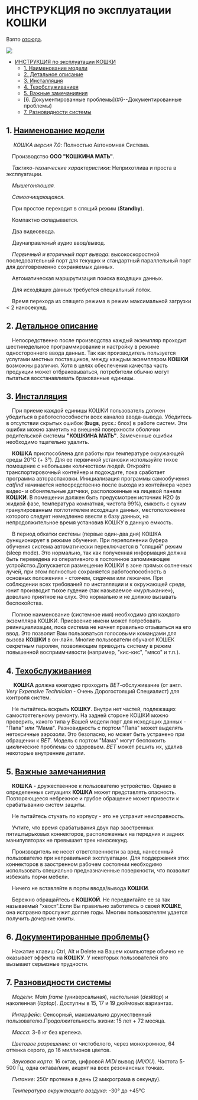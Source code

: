 # ИНСТРУКЦИЯ по эксплуатации КОШКИ

<!-- Шуточная инструкция по эксплуатации кошки -->

Взято [отсюда](https://dzen.ru/a/Yrc1p7aysDsPDQM6?ysclid=m1j1qly3m315444419).

![](https://avatars.mds.yandex.net/i?id=3583d00a0f560f29e1af2deb6f17e343a84bef6c-5395231-images-thumbs&n=13)

- [ИНСТРУКЦИЯ по эксплуатации КОШКИ](#инструкция-по-эксплуатации-кошки)
  - [1. Наименование модели](#1-наименование-модели)
  - [2. Детальное описание](#2-детальное-описание)
  - [3. Инсталляция](#3-инсталляция)
  - [4.  Техобслуживаниея](#4--техобслуживаниея)
  - [5.  Важные замечанияния](#5--важные-замечанияния)
  - [6.  Документированные проблемы](#6--Документированные проблемы)
  - [7. Разновидности системы](#7-разновидности-системы)

## 1. [Наименование модели](#)

&nbsp;&nbsp;&nbsp;&nbsp; *КОШКА версия 7.0*: Полностью Автономная Система.

&nbsp;&nbsp;&nbsp;&nbsp;Производство **ООО "КОШКИНА МАТЬ"**.

&nbsp;&nbsp;&nbsp;&nbsp;*Тактико-технические характеристики*: Неприхотлива и проста в эксплуатации.

&nbsp;&nbsp;&nbsp;&nbsp;*Мышегоняющая.*

&nbsp;&nbsp;&nbsp;&nbsp;*Самоочищающаяся.*

&nbsp;&nbsp;&nbsp;&nbsp;При простое переходит в спящий режим (**Standby**).

&nbsp;&nbsp;&nbsp;&nbsp;Компактно складывается.

&nbsp;&nbsp;&nbsp;&nbsp;Два видеоввода.

&nbsp;&nbsp;&nbsp;&nbsp;Двунаправленый аудио ввод/вывод.

&nbsp;&nbsp;&nbsp;&nbsp;*Первичный и вторичный порт вывода*: высокоскоростной последовательный порт для текущих и стандартный параллельный порт для долговременно сохраняемых данных.

&nbsp;&nbsp;&nbsp;&nbsp;Автоматическая маршрутизация поиска входящих данных.

&nbsp;&nbsp;&nbsp;&nbsp;Для исходящих данных требуется специальный лоток.

&nbsp;&nbsp;&nbsp;&nbsp;Время перехода из спящего режима в режим максимальной загрузки < 2 наносекунд.

## 2. [Детальное описание](#)

&nbsp;&nbsp;&nbsp;&nbsp;Непосредственно после производства каждый экземпляр проходит шестинедельное программирование и настройку в режиме одностороннего ввода данных. Так как производитель пользуется услугами местных поставщиков, между каждым экземпляром **КОШКИ** возможны различия. Хотя в целях обеспечения качества часть продукции может отбраковываться, потребители обычно могут пытаться восстанавливать бракованные единицы.

## 3. [Инсталляция](#)

&nbsp;&nbsp;&nbsp;&nbsp;При приеме каждой единицы КОШКИ пользователь должен убедиться в работоспособности всех каналов ввода-вывода. Убедитесь в отсутствии скрытых ошибок (**bugs**, руск.: блох) в работе систем. Эти ошибки можно заметить на внешней поверхности оболочки родительской системы **"КОШКИНА МАТЬ"**. Замеченные ошибки необходимо тщательно удалить.

&nbsp;&nbsp;&nbsp;&nbsp;**КОШКА** приспособлена для работы при температуре окружающей среды 20°C (+ 3°). Для ее первичной установки используйте тихое помещение с небольшим количеством людей. Откройте транспортировочный контейнер и подождите, пока сработает программа автораспаковки. Инициализация программы самообучения *catfind* начинается непосредственно после выхода из контейнера через видео- и обонятельные датчики, расположенные на лицевой панели **КОШКИ**. В помещении должен быть предусмотрен источник H2O (в жидкой фазе, температура комнатная, чистота 99%), емкость с сухим гранулированным поглотителем исходящих данных, местоположение которого следует немедленно ввести в базу данных, на непродолжительное время установив КОШКУ в данную емкость.

&nbsp;&nbsp;&nbsp;&nbsp;В период обкатки системы (первые один-два дня) КОШКА функционирует в режиме обучения. При переполнении буфера обучения система автоматически переключается в "спящий" режим (sleep mode). Это нормально, так как полученная информация должна быть переведена из оперативного в постоянное запоминающее устройство.Допускается размещение КОШКИ в зоне прямых солнечных лучей, при этом полностью сохраняется работоспособность в основных положениях - стоячем, сидячем или лежачем. При соблюдении всех требований по инсталляции и к окружающей среде, юнит производит тихое гудение (так называемое «мурлыкание»), довольно приятное на слух. Это нормально и не должно вызывать беспокойства.

&nbsp;&nbsp;&nbsp;&nbsp;Полное наименование (системное имя) необходимо для каждого экземпляра КОШКИ. Присвоение имени может потребовать реинициализации, пока система не начнет правильно отзываться на его ввод. Это позволит Вам пользоваться голосовыми командами для вызова **КОШКИ** в он-лайн. Многие пользователи обучают КОШЕК секретным паролям, позволяющим приводить систему в режим повышенной восприимчивости (например, "кис-кис", "мясо" и т.п.).

## 4.  [Техобслуживаниея](#)

&nbsp;&nbsp;&nbsp;&nbsp; **КОШКА** должна ежегодно проходить *ВЕТ*-обслуживание (от англ. *Very Expensive Technician* - Очень Дорогостоящий Специалист) для контроля систем.

&nbsp;&nbsp;&nbsp;&nbsp;Не пытайтесь вскрыть **КОШКУ**. Внутри нет частей, подлежащих самостоятельному ремонту. На задней стороне КОШКИ можно проверить, какого типа у Вашей модели порт для исходящих данных - "Папа" или "Мама". Разновидность с портом "Папа" может выделять нетоксичные аэрозоли. Это безопасно, но может быть устранено при обращении к *ВЕТ*. Модель с портом "Мама" могут беспокоить циклические проблемы со здоровьем. *ВЕТ* может решить их, удалив некоторые внутренние детали.

## 5.  [Важные замечанияния](#)

&nbsp;&nbsp;&nbsp;&nbsp;**КОШКА** - дружественное к пользователю устройство. Однако в определенных ситуациях **КОШКА** может представлять опасность. Повторяющееся небрежное и грубое обращение может привести к срабатыванию систем защиты.

&nbsp;&nbsp;&nbsp;&nbsp;Не пытайтесь стучать по корпусу - это не устранит неисправность.

&nbsp;&nbsp;&nbsp;&nbsp;Учтите, что время срабатывания двух пар заостренных пятиштырьковых коннекторов, расположенных на передних и задних манипуляторах не превышает трех наносекунд.

&nbsp;&nbsp;&nbsp;&nbsp;Производитель не несет ответственности за вред, нанесенный пользователю при неправильной эксплуатации. Для поддержания этих коннекторов в заостренном рабочем состоянии необходимо использовать специально предназначенные поверхности, что позволит избежать порчи мебели.

&nbsp;&nbsp;&nbsp;&nbsp;Ничего не вставляйте в порты ввода/вывода **КОШКИ**.

&nbsp;&nbsp;&nbsp;&nbsp;Бережно обращайтесь с **КОШКОЙ**. Не передвигайте ее за так называемый "хвост".Если Вы правильно заботитесь о своей **КОШКЕ**, она исправно прослужит долгие годы. Многим пользователям удается получить дочерние юниты.

## 6.  [Документированные проблемы](#){}

&nbsp;&nbsp;&nbsp;&nbsp;Нажатие клавиш Ctrl, Alt и Delete на Вашем компьютере обычно не оказывает эффекта на **КОШКУ**. У некоторых пользователей это вызывает серьезные трудности.

## 7. [Разновидности системы](#)

&nbsp;&nbsp;&nbsp;&nbsp;*Модели*: *Main frame* (универсальная), настольная (*desktop*) и наколенная (*laptop*). Доступны в 15, 17 и 19 дюймовых вариантах.

&nbsp;&nbsp;&nbsp;&nbsp;*Интерфейс*: Сенсорный, максимально дружественный пользователю.Продолжительность жизни: 15 лет + 72 месяца.

&nbsp;&nbsp;&nbsp;&nbsp;*Масса*: 3-6 кг без крепежа.

&nbsp;&nbsp;&nbsp;&nbsp;*Цветовое разрешение*: от чистобелого, через монохромное, 64 оттенка серого, до 16 миллионов цветов.

&nbsp;&nbsp;&nbsp;&nbsp;*Звуковая карта*: 16 октав, цифровой *MIDI* вывод (*MI/OU*). Частота 5-500 Гц, одна октава/мин, акцент на всех резонансных точках.

&nbsp;&nbsp;&nbsp;&nbsp;*Питание*: 250г протеина в день (2 микрограма в секунду).

&nbsp;&nbsp;&nbsp;&nbsp;*Температура окружающего воздуха*: -30° до +45°C
